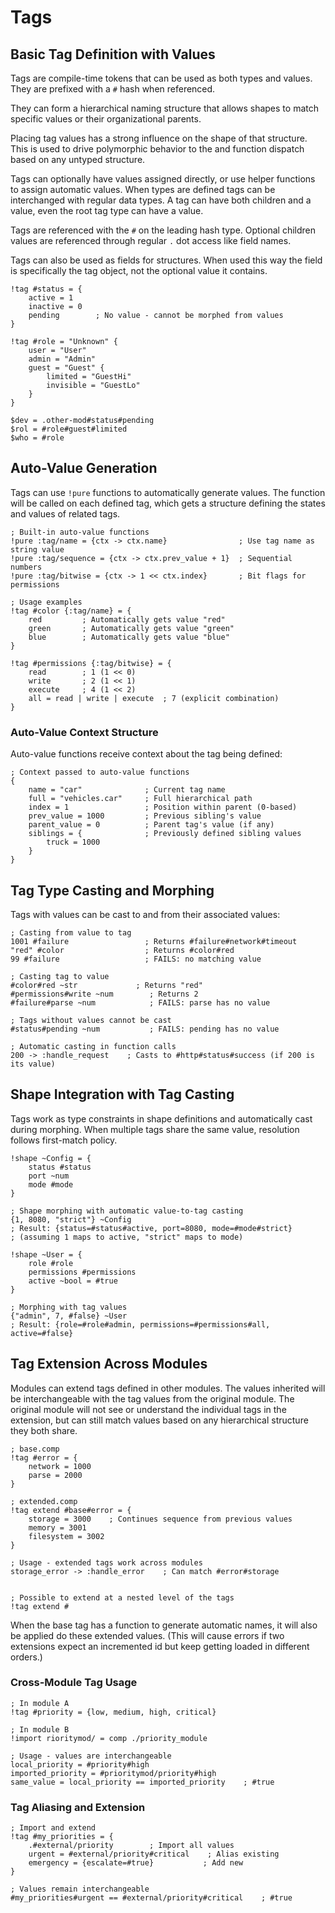 # Tags

## Basic Tag Definition with Values

Tags are compile-time tokens that can be used as both types and values. They are
prefixed with a `#` hash when referenced.

They can form a hierarchical naming structure that allows shapes to match
specific values or their organizational parents.

Placing tag values has a strong influence on the shape of that structure. This
is used to drive polymorphic behavior to the and function dispatch based on any
untyped structure.

Tags can optionally have values assigned directly, or use helper functions to
assign automatic values. When types are defined tags can be interchanged with
regular data types. A tag can have both children and a value, even the root tag
type can have a value.

Tags are referenced with the `#` on the leading hash type. Optional children
values are referenced through regular `.` dot access like field names.

Tags can also be used as fields for structures. When used this way the field is
specifically the tag object, not the optional value it contains.

```comp
!tag #status = {
    active = 1
    inactive = 0  
    pending        ; No value - cannot be morphed from values
}

!tag #role = "Unknown" {
    user = "User"
    admin = "Admin"
    guest = "Guest" {
        limited = "GuestHi"
        invisible = "GuestLo"
    }
}

$dev = .other-mod#status#pending
$rol = #role#guest#limited
$who = #role

```

## Auto-Value Generation

Tags can use `!pure` functions to automatically generate values. The function
will be called on each defined tag, which gets a structure defining the states
and values of related tags.

```comp
; Built-in auto-value functions
!pure :tag/name = {ctx -> ctx.name}                ; Use tag name as string value
!pure :tag/sequence = {ctx -> ctx.prev_value + 1}  ; Sequential numbers
!pure :tag/bitwise = {ctx -> 1 << ctx.index}       ; Bit flags for permissions

; Usage examples
!tag #color {:tag/name} = {
    red         ; Automatically gets value "red"
    green       ; Automatically gets value "green"
    blue        ; Automatically gets value "blue"
}

!tag #permissions {:tag/bitwise} = {
    read        ; 1 (1 << 0)
    write       ; 2 (1 << 1)
    execute     ; 4 (1 << 2)
    all = read | write | execute  ; 7 (explicit combination)
}
```

### Auto-Value Context Structure

Auto-value functions receive context about the tag being defined:

```comp
; Context passed to auto-value functions
{
    name = "car"              ; Current tag name
    full = "vehicles.car"     ; Full hierarchical path
    index = 1                 ; Position within parent (0-based)
    prev_value = 1000         ; Previous sibling's value
    parent_value = 0          ; Parent tag's value (if any)
    siblings = {              ; Previously defined sibling values
        truck = 1000
    }
}
```

## Tag Type Casting and Morphing

Tags with values can be cast to and from their associated values:

```comp
; Casting from value to tag
1001 #failure                 ; Returns #failure#network#timeout
"red" #color                  ; Returns #color#red  
99 #failure                   ; FAILS: no matching value

; Casting tag to value
#color#red ~str             ; Returns "red"
#permissions#write ~num        ; Returns 2
#failure#parse ~num            ; FAILS: parse has no value

; Tags without values cannot be cast
#status#pending ~num           ; FAILS: pending has no value

; Automatic casting in function calls
200 -> :handle_request    ; Casts to #http#status#success (if 200 is its value)

```

## Shape Integration with Tag Casting

Tags work as type constraints in shape definitions and automatically cast during
morphing. When multiple tags share the same value, resolution follows
first-match policy.

```comp
!shape ~Config = {
    status #status
    port ~num
    mode #mode
}

; Shape morphing with automatic value-to-tag casting
{1, 8080, "strict"} ~Config
; Result: {status=#status#active, port=8080, mode=#mode#strict}
; (assuming 1 maps to active, "strict" maps to mode)

!shape ~User = {
    role #role
    permissions #permissions
    active ~bool = #true
}

; Morphing with tag values
{"admin", 7, #false} ~User
; Result: {role=#role#admin, permissions=#permissions#all, active=#false}
```

## Tag Extension Across Modules

Modules can extend tags defined in other modules. The values inherited will be
interchangeable with the tag values from the original module. The original
module will not see or understand the individual tags in the extension, but can
still match values based on any hierarchical structure they both share.

```comp
; base.comp
!tag #error = {
    network = 1000
    parse = 2000
}

; extended.comp  
!tag extend #base#error = {
    storage = 3000    ; Continues sequence from previous values
    memory = 3001
    filesystem = 3002
}

; Usage - extended tags work across modules
storage_error -> :handle_error    ; Can match #error#storage


; Possible to extend at a nested level of the tags
!tag extend #

```

When the base tag has a function to generate automatic names, it will also be
applied do these extended values. (This will cause errors if two extensions
expect an incremented id but keep getting loaded in different orders.)



### Cross-Module Tag Usage

```comp
; In module A
!tag #priority = {low, medium, high, critical}

; In module B  
!import rioritymod/ = comp ./priority_module

; Usage - values are interchangeable
local_priority = #priority#high
imported_priority = #prioritymod/priority#high
same_value = local_priority == imported_priority    ; #true
```

### Tag Aliasing and Extension

```comp
; Import and extend
!tag #my_priorities = {
    .#external/priority        ; Import all values
    urgent = #external/priority#critical    ; Alias existing
    emergency = {escalate=#true}           ; Add new
}

; Values remain interchangeable
#my_priorities#urgent == #external/priority#critical    ; #true
```


